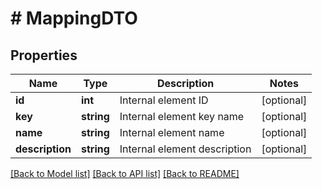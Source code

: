 # # MappingDTO

## Properties

Name | Type | Description | Notes
------------ | ------------- | ------------- | -------------
**id** | **int** | Internal element ID | [optional]
**key** | **string** | Internal element key name | [optional]
**name** | **string** | Internal element name | [optional]
**description** | **string** | Internal element description | [optional]

[[Back to Model list]](../../README.md#models) [[Back to API list]](../../README.md#endpoints) [[Back to README]](../../README.md)
